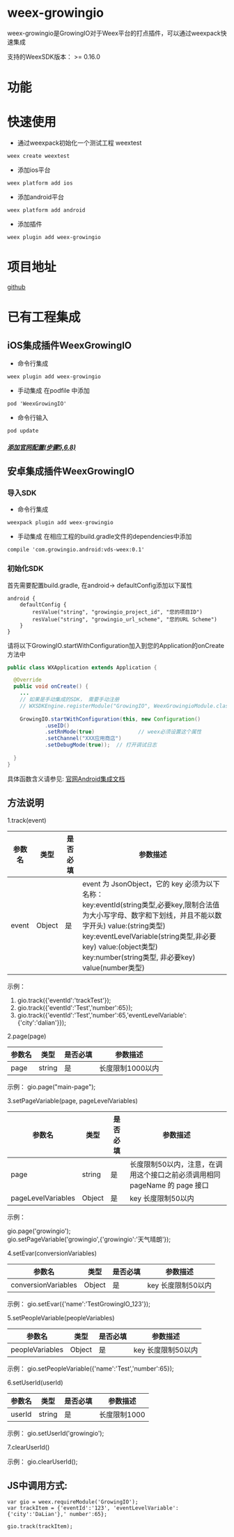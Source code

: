 # weex-growingio
weex-growingio是GrowingIO对于Weex平台的打点插件，可以通过weexpack快速集成

支持的WeexSDK版本： >= 0.16.0

# 功能

# 快速使用
- 通过weexpack初始化一个测试工程 weextest
```
weex create weextest
```
- 添加ios平台
```
weex platform add ios
```
- 添加android平台
```
weex platform add android
```
- 添加插件
```
weex plugin add weex-growingio
```
# 项目地址
[github](https://github.com/growingio/weex-growingio)

# 已有工程集成
## iOS集成插件WeexGrowingIO
- 命令行集成
```
weex plugin add weex-growingio
```
- 手动集成
在podfile 中添加
```
pod 'WeexGrowingIO'
```
- 命令行输入
```
pod update
```
##### [添加官网配置(步骤5,6,8)](https://docs.growingio.com/sdk-ji-cheng/sdk-1.x-wen-dang/sdk-1.x-jie-ru-zhi-nan/sdk-jie-ru-zhi-nan-ios.html)

## 安卓集成插件WeexGrowingIO
### 导入SDK
- 命令行集成
```
weexpack plugin add weex-growingio
```
- 手动集成
在相应工程的build.gradle文件的dependencies中添加
```
compile 'com.growingio.android:vds-weex:0.1'
```

### 初始化SDK
首先需要配置build.gradle, 在android-> defaultConfig添加以下属性
``` 
android {
    defaultConfig {
        resValue("string", "growingio_project_id", "您的项目ID")
        resValue("string", "growingio_url_scheme", "您的URL Scheme")
    }
}
```

请将以下GrowingIO.startWithConfiguration加入到您的Application的onCreate方法中
``` java
public class WXApplication extends Application {

  @Override
  public void onCreate() {
    ...
	// 如果是手动集成的SDK， 需要手动注册
	// WXSDKEngine.registerModule("GrowingIO", WeexGrowingioModule.class)	
	
	GrowingIO.startWithConfiguration(this, new Configuration()
            .useID()
            .setRnMode(true)              // weex必须设置这个属性
            .setChannel("XXX应用商店")
            .setDebugMode(true));  // 打开调试日志
	
  }
}
```
具体函数含义请参见: [官网Android集成文档](https://docs.growingio.com/sdk-20/sdk-20-api-wen-dang/android-sdk-21-an-zhuang.html)
## 方法说明
1.track(event)

| 参数名 | 类型 | 是否必填 | 参数描述 |
|-----|-----|-----|----|
| event | Object | 是 | event 为 JsonObject，它的 key 必须为以下名称：<br> key:eventId(string类型,必要key,限制合法值为大小写字母、数字和下划线，并且不能以数字开头) value:(string类型)<br> key:eventLevelVariable(string类型,非必要key) value:(object类型)<br> key:number(string类型, 非必要key) value(number类型) <br> |  

示例：  
1. gio.track({'eventId':'trackTest'});
2. gio.track({'eventId':'Test','number':65});
3. gio.track({'eventId':'Test','number':65,'eventLevelVariable':{'city':'dalian'}});   


2.page(page)

| 参数名 | 类型 | 是否必填 | 参数描述 |
|-----|-----|-----|----|
| page | string | 是 | 长度限制1000以内 |  

示例： 
gio.page("main-page");  



3.setPageVariable(page, pageLevelVariables)

| 参数名 | 类型 | 是否必填 | 参数描述 |
|-----|-----|-----|----|
| page | string | 是 | 长度限制50以内，注意，在调用这个接口之前必须调用相同 pageName 的 page 接口 |
| pageLevelVariables | Object | 是 | key 长度限制50以内 | 

示例：    

gio.page('growingio');  
gio.setPageVariable('growingio',{'growingio':'天气晴朗'});  



4.setEvar(conversionVariables)

| 参数名 | 类型 | 是否必填 | 参数描述 |
|-----|-----|-----|----|
| conversionVariables | Object | 是 | key 长度限制50以内 |

示例：
gio.setEvar({'name':'TestGrowingIO_123'});  


5.setPeopleVariable(peopleVariables)

| 参数名 | 类型 | 是否必填 | 参数描述 |
|-----|-----|-----|----|
| peopleVariables | Object | 是 | key 长度限制50以内 |

示例：
gio.setPeopleVariable({'name':'Test','number':65});  


6.setUserId(userId)

| 参数名 | 类型 | 是否必填 | 参数描述 |
|-----|-----|-----|----|
| userId | string | 是 | 长度限制1000 |

示例：
gio.setUserId('growingio');  


7.clearUserId()  

示例：
gio.clearUserId();

## JS中调用方式:
```
var gio = weex.requireModule('GrowingIO');
var trackItem = {'eventId':'123', 'eventLevelVariable':{'city':'DaLian'},' number':65};

gio.track(trackItem);
```

